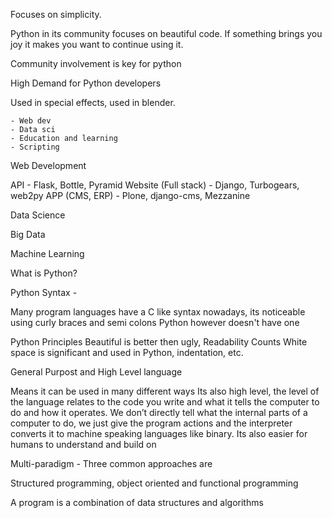 Focuses on simplicity. 

Python in its community focuses on beautiful code. If something brings you joy it makes you want to continue using it.

Community involvement is key for python

High Demand for Python developers

Used in special effects, used in blender.

	- Web dev
	- Data sci
	- Education and learning
	- Scripting

Web Development

API - Flask, Bottle, Pyramid
Website (Full stack) - Django, Turbogears, web2py
APP (CMS, ERP) - Plone, django-cms, Mezzanine

Data Science

Big Data

Machine Learning

What is Python?

Python Syntax - 

Many program languages have a C like syntax nowadays, its noticeable using curly braces and semi colons
Python however doesn't have one

Python Principles
Beautiful is better then ugly, Readability Counts
White space is significant and used in Python, indentation, etc.

General Purpost and High Level language

Means it can be used in many different ways
Its also high level, the level of the language relates to the code you write and what it tells the computer to do and how it operates. We don’t directly tell what the internal parts of a computer to do, we just give the program actions and the interpreter converts it to machine speaking languages like binary.
Its also easier for humans to understand and build on

Multi-paradigm - Three common approaches are

Structured programming, object oriented and functional programming

A program is a combination of data structures and algorithms 





